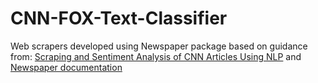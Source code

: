 # CNN-FOX-Text-Classifier

Web scrapers developed using Newspaper package based on guidance from: [Scraping and Sentiment Analysis of CNN Articles Using NLP](https://datacenteredleadership.com/2021/10/20/scraping-and-sentiment-analysis-of-cnn-articles-using-nlp/) and 
[Newspaper documentation](https://newspaper.readthedocs.io/en/latest/)

